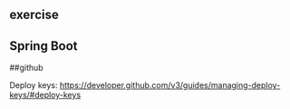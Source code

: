 ## exercise

## Spring Boot

##github

Deploy keys: https://developer.github.com/v3/guides/managing-deploy-keys/#deploy-keys